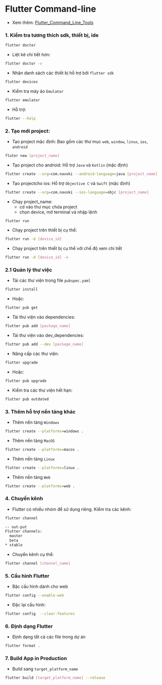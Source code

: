 # Flutter Command-line

- Xem thêm: [Flutter_Command_Line_Tools](https://docs.flutter.dev/reference/flutter-cli)

### 1. Kiểm tra tương thích sdk, thiết bị, ide

```bash
flutter doctor
```

- Liệt kê chi tiết hơn:

```bash
flutter doctor -v
```

- Nhận danh sách các thiết bị hỗ trợ bởi `flutter sdk`

```bash
flutter devices
```

- Kiểm tra máy ảo `Emulator`

```bash
flutter emulator
```

- Hỗ trợ:

```bash
flutter --help
```

### 2. Tạo mới project:

- Tạo project mặc định: Bao gồm các thư mục `web`, `window`, `linux`, `ios`, `android`

```bash
fluter new [project_name]
```

- Tạo project cho android: Hỗ trợ `Java` và `Kotlin` (mặc định)

```bash
flutter create --org=com.navoki --android-language=java [project_name]
```

- Tạo projectcho ios: Hỗ trợ `Objective C` và `Swift` (mặc định)

```bash
flutter create --org=com.navoki --ios-language=objc [project_name]
```

- Chạy project_name:
  - cd vào thư mục chứa project
  - chọn device, mở terminal và nhập lệnh

```bash
flutter run
```

- Chạy project trên thiết bị cụ thể:

```bash
flutter run -d [device_id]
```

- Chạy project trên thiết bị cụ thể với chế độ xem chi tiết

```bash
flutter run -d [device_id] -v
```

### 2.1 Quản lý thư việc

- Tải các thư viện trong file `pubspec.yaml`

```bash
flutter install
```

- Hoặc:

```bash
flutter pub get
```

- Tải thư viện vào dependencies:

```bash
flutter pub add [package_name]
```

- Tải thư viện vào dev_dependencies:

```bash
flutter pub add --dev [package_name]
```

- Nâng cấp các thư viện:

```bash
flutter upgrade
```

- Hoặc:

```bash
flutter pub upgrade
```

- Kiểm tra các thư viện hết hạn:

```bash
flutter pub outdated
```

### 3. Thêm hỗ trợ nền tảng khác

- Thêm nền tảng `Windows`

```bash
flutter create --platforms=windows .
```

- Thêm nền tảng `MacOS`

```bash
flutter create --platforms=macos .
```

- Thêm nền tảng `Linux`

```bash
flutter create --platforms=linux .
```

- Thêm nền tảng `Web`

```bash
flutter create --platforms=web .
```

### 4. Chuyển kênh

- Flutter có nhiều nhóm để sử dụng riêng. Kiểm tra các kênh:

```bash
flutter channel
```

```bash
-- out-put
Flutter channels:
  master
  beta
* stable
```

- Chuyển kênh cụ thể:

```bash
flutter channel [channel_name]
```

### 5. Cấu hình Flutter

- Bậc cấu hình dành cho web

```bash
flutter config --enable-web
```

- Đặc lại cấu hình:

```bash
flutter config  --clear-features
```

### 6. Định dạng Flutter

- Định dạng tất cả các file trong dự án

```bash
flutter format .
```

### 7. Build App in Production

- Build sang `target_platform_name`

```bash
flutter build [target_platform_name] --release
```
